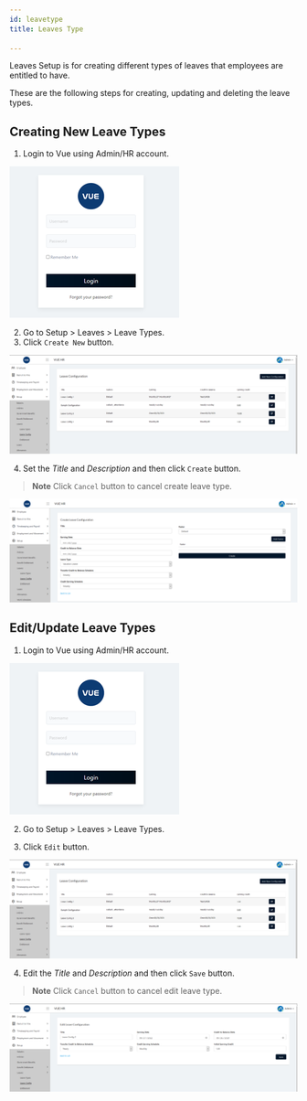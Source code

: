 ```yaml
---
id: leavetype
title: Leaves Type

---
```


Leaves Setup is for creating different types of leaves that employees are entitled to have.

These are the following steps for creating, updating and deleting the leave types.


## Creating New Leave Types

1. Login to Vue using  Admin/HR account.
 
 ![alt-text](assets/23.png)

2. Go to Setup > Leaves > Leave Types.
3. Click `Create New` button.

![alt-text](assets/leave/5.png)  

4. Set the _Title_ and _Description_ and then click `Create` button.

> **Note** Click `Cancel` button to cancel create leave type.

![alt-text](assets/leave/6.png)  

## Edit/Update Leave Types

1. Login to Vue using  Admin/HR account.
 
 ![alt-text](assets/23.png)

2. Go to Setup > Leaves > Leave Types.

3. Click `Edit` button.

![alt-text](assets/leave/5.png)  

4. Edit the _Title_ and _Description_ and then click `Save` button.

> **Note** Click `Cancel` button to cancel edit leave type.

![alt-text](assets/leave/7.png)  





